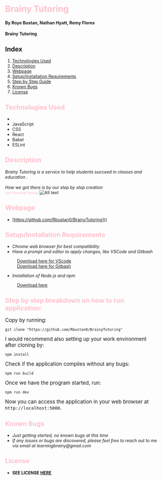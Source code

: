 # <span style="color: Pink">Brainy Tutoring

#### By **Roye Bustan, Nathan Hyatt, Remy Flores**

#### **Brainy Tutoring**

## Index

1. [Technologies Used](#1)
2. [Description](#2)
3. [Webpage](#3)
4. [Setup/Installation Requirements](#4)
5. [Step by Step Guide](#5)
6. [Known Bugs](#6)
7. [License](#7)

## <a name="1" id="1"></a><span style="color: Pink">Technologies Used
* 
* JavaScript
* CSS
* React
* Babel
* ESLint

## <a name="2" id="2"></a><span style="color: Pink">Description
_Brainy Tutoring is a service to help students succeed in classes and education ._
<br><br>
_How we got there is by our step by step creation_ 
<br><small><span style="color:pink">see flowchat bellow</small>
![Alt text]()

## <a name="3" id="3"></a><span style="color: Pink">Webpage
* [https://github.com/Rbustan0/BrainyTutoring]()

## <a name="4" id="4"></a><span style="color: Pink">Setup/Installation Requirements
* _Chrome web browser for best compatibility_
* _Have a prompt and editor to apply changes, like VSCode and Gitbash_

&nbsp;&nbsp;&nbsp;&nbsp;&nbsp;&nbsp;&nbsp;&nbsp;&nbsp;&nbsp;[Download here for VScode](https://code.visualstudio.com/download)<br>
&nbsp;&nbsp;&nbsp;&nbsp;&nbsp;&nbsp;&nbsp;&nbsp;&nbsp;&nbsp;[Download here for Gitbash](https://git-scm.com/downloads)

* _Installation of Node.js and npm_

&nbsp;&nbsp;&nbsp;&nbsp;&nbsp;&nbsp;&nbsp;&nbsp;&nbsp;&nbsp;[Download here](https://nodejs.org/en/download/)

## <a name="5" id="5"></a><span style="color: Pink">Step by step breakdown on how to run application:

<big>Copy by running:</big>

```
git clone "https://github.com/Rbustan0/BrainyTutoring"
```

<big>I would recommend also setting up your work environment after cloning by:</big>

```
npm install
```

<big>Check if the application compiles without any bugs:</big>

```
npm run build
```

<big>Once we have the program started, run:</big>

```
npm run dev
```

<big>Now you can access the application in your web browser at `http://localhost:5000`.</big>

## <a name="6" id="6"></a> <span style="color: Pink">Known Bugs
* _Just getting started, no known bugs at this time_
* _If any issues or bugs are discovered, please feel free to reach out to me via email at learningbrainy@gmail.com_

## <a name="7" id="7"></a><span style="color: Pink">License
* **SEE LICENSE [HERE](./LICENSE)** 
